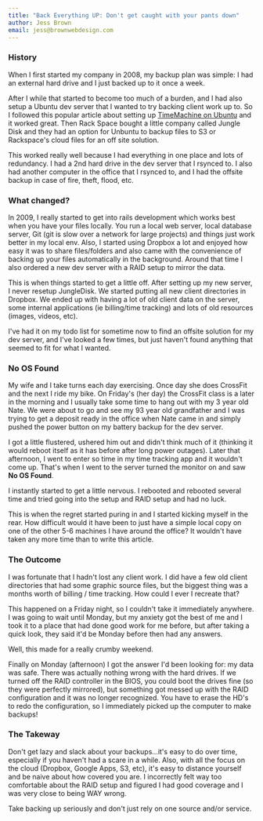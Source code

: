 ```yaml
---
title: "Back Everything UP: Don't get caught with your pants down"
author: Jess Brown
email: jess@brownwebdesign.com
---
```


### History

When I first started my company in 2008, my backup plan was simple:  I
had an external hard drive and I just backed up to it once a week.  

After I while that started to become too much of a burden, and I had
also setup a Ubuntu dev server that I wanted to try backing client work
up to. So I followed this popular article about setting up  [TimeMachine
on Ubuntu](http://kremalicious.com/ubuntu-as-mac-file-server-and-time-machine-volume/)
and it worked great.  Then Rack Space bought a little company called
Jungle Disk and they had an option for Unbuntu to backup files to S3 or
Rackspace's cloud files for an off site solution.

This worked really well because I had everything in one place and lots
of redundancy.  I had a 2nd hard drive in the dev server that I rsynced
to.  I also had another computer in the office that I rsynced to, and I
had the offsite backup in case of fire, theft, flood, etc.  

### What changed?

In 2009, I really started to get into rails development which works
best when you have your files locally.  You run a local web server,
local database server, Git (git is slow over a network for large
projects) and things just work better in my local env.  Also, I started
using Dropbox a lot and enjoyed how easy it was to share files/folders
and also came with the convenience of backing up your files
automatically in the background.  Around that time I also ordered a new
dev server with a RAID setup to mirror the data.

This is when things started to get a little off.  After setting up my
new server, I never resetup  JungleDisk.  We started putting all
new client directories in Dropbox.  We ended up with having a lot of old
client data on the server, some internal applications (ie billing/time
tracking) and lots of old resources (images, videos, etc).  

I've had it on my todo list for sometime now to find an offsite solution
for my dev server, and I've looked a few times, but just haven't found
anything that seemed to fit for what I wanted.

### No OS Found

My wife and I take turns each day exercising.  Once day she does
CrossFit and the next I ride my bike.  On Friday's (her day) the
CrossFit class is a later in the morning and I usually take some time to
hang out with my 3 year old Nate.  We were about to go and see my 93 year old
grandfather and I was trying to get a deposit ready in the
office when Nate came in and simply pushed the power button on my
battery backup for the dev server.  

I got a little flustered, ushered him out and didn't think much of it
(thinking it would reboot itself as it has before after long power
outages).  Later that afternoon, I went to enter so time in my time
tracking app and it wouldn't come up.  That's when I went to the server
turned the monitor on and saw **No OS Found**.  

I instantly started to get a little nervous.  I rebooted and rebooted
several time and tried going into the setup and RAID setup and had no
luck.  

This is when the regret started puring in and I started kicking myself
in the rear.  How difficult would it have been to just have a simple
local copy on one of the other 5-6 machines I have around the office?
It wouldn't have taken any more time than to write this article.  

### The Outcome

I was fortunate that I hadn't lost any client work.  I did have a few
old client directories that had some graphic source files, but the
biggest thing was a months worth of billing / time tracking.  How could
I ever I recreate that?  

This happened on a Friday night, so I couldn't take it immediately
anywhere.  I was going to wait until Monday, but my anxiety got the
best of me and I took it to a place that had done good work for me
before, but after taking a quick look, they said it'd be Monday before
then had any answers.  

Well, this made for a really crumby weekend.  

Finally on Monday (afternoon) I got the answer I'd been looking for:  my
data was safe.  There was actually nothing wrong with the hard drives.
If we turned off the RAID controller in the BIOS, you could boot the
drives fine (so they were perfectly mirrored), but something got messed
up with the RAID configuration and it was no longer recognized.  You
have to erase the HD's to redo the configuration, so I immediately picked
up the computer to make backups!


### The Takeway

Don't get lazy and slack about your backups...it's easy to do over time,
especially if you haven't had a scare in a while.  Also, with all the
focus on the cloud (Dropbox, Google Apps, S3, etc), it's easy to
distance yourself and be naive about how covered you are.  I incorrectly
felt way too comfortable about the RAID setup and figured I had good
coverage and I was very close to being WAY wrong.  

Take backing up seriously and don't just rely on one source and/or
service.
